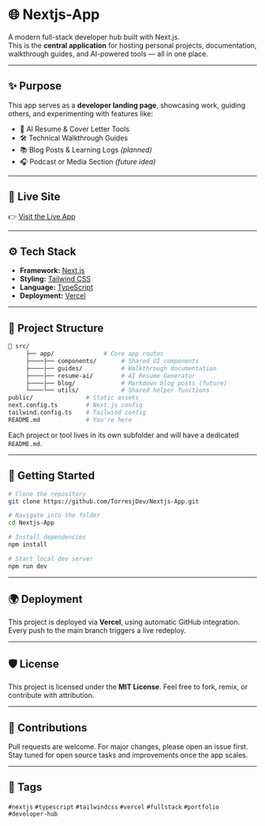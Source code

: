 # 🌐 Nextjs-App

A modern full-stack developer hub built with Next.js.  
This is the **central application** for hosting personal projects, documentation, walkthrough guides, and AI-powered tools — all in one place.

---

## ✨ Purpose

This app serves as a **developer landing page**, showcasing work, guiding others, and experimenting with features like:

- 🧠 AI Resume & Cover Letter Tools
- 🛠️ Technical Walkthrough Guides
- 📚 Blog Posts & Learning Logs _(planned)_
- 🎧 Podcast or Media Section _(future idea)_

---

## 🚀 Live Site

👉 [Visit the Live App](https://nextjs-app-plum-one.vercel.app)

---

## ⚙️ Tech Stack

- **Framework:** [Next.js](https://nextjs.org/)
- **Styling:** [Tailwind CSS](https://tailwindcss.com/)
- **Language:** [TypeScript](https://www.typescriptlang.org/)
- **Deployment:** [Vercel](https://vercel.com/)

---

## 📁 Project Structure

```bash
🔺 src/
     ├── app/              # Core app routes
     ├────├── components/       # Shared UI components
     ├────├── guides/           # Walkthrough documentation
     ├────├── resume-ai/        # AI Resume Generator
     ├────├── blog/             # Markdown blog posts (future)
     └────└── utils/            # Shared helper functions
public/               # Static assets
next.config.ts        # Next.js config
tailwind.config.ts    # Tailwind config
README.md             # You're here
```

Each project or tool lives in its own subfolder and will have a dedicated `README.md`.

---

## 🧪 Getting Started

```bash
# Clone the repository
git clone https://github.com/TorresjDev/Nextjs-App.git

# Navigate into the folder
cd Nextjs-App

# Install dependencies
npm install

# Start local dev server
npm run dev
```

---

## 🌍 Deployment

This project is deployed via **Vercel**, using automatic GitHub integration.
Every push to the main branch triggers a live redeploy.

---

## 🛡️ License

This project is licensed under the **MIT License**.
Feel free to fork, remix, or contribute with attribution.

---

## 🤝 Contributions

Pull requests are welcome. For major changes, please open an issue first.
Stay tuned for open source tasks and improvements once the app scales.

---

## 🔖 Tags

`#nextjs` `#typescript` `#tailwindcss` `#vercel` `#fullstack` `#portfolio` `#developer-hub`
